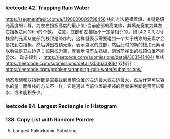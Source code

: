 ### leetcode 42. Trapping Rain Water
https://segmentfault.com/a/1190000009798456
栈的方法是横着填，关键是填充高度的计算，为左右挡板高度的最小值-当前底部的高度值，其填充宽度为其左右挡板之间的bin的个数。
注意，底部和左挡板不一定是相邻的。如  [4,2,0,3,2,5] 
栈里的元素从底部到栈顶是降序的，这样就表示需要碰到一个大于栈顶的元素才会是找到右挡板，然后弹出栈顶元素，表示盛水的底部，然后此时的新的栈顶元素可以看做是其左边界；如果栈为空，就表示没有左挡板，则当前弹出的栈顶位置不能盛水。
动态规划：
https://leetcode.com/submissions/detail/303541484/ 
堆栈
https://leetcode.com/submissions/detail/303633869/
双指针：
https://leetcode.com/problems/trapping-rain-water/submissions/ 

动态规划和双指针都是需要找到当前位置的左边最大或右边最大，然后计算可以容水的量；而堆栈的方法不一样，它是通过当前位置最相邻的高度来判断是否可以积水，或者能积多少。

### leetcode 84. Largest Rectangle in Histogram


### 138. Copy List with Random Pointer

5. Longest Palindromic Substring 
